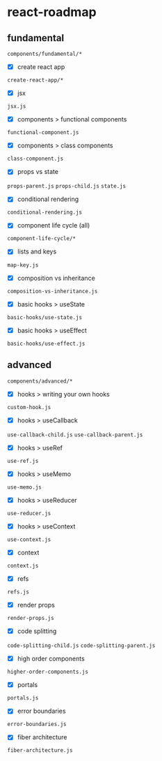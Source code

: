 # react-roadmap

## fundamental
`components/fundamental/*`

* [x] create react app

`create-react-app/*`

* [x] jsx

`jsx.js`

* [x] components > functional components

`functional-component.js`

* [x] components > class components

`class-component.js`

* [x] props vs state

`props-parent.js` `props-child.js` `state.js`

* [x] conditional rendering

`conditional-rendering.js`

* [x] component life cycle (all)

`component-life-cycle/*`

* [x] lists and keys

`map-key.js`

* [x] composition vs inheritance

`composition-vs-inheritance.js`

* [x] basic hooks > useState

`basic-hooks/use-state.js`

* [x] basic hooks > useEffect

`basic-hooks/use-effect.js`

## advanced
`components/advanced/*`

* [x] hooks > writing your own hooks

`custom-hook.js`

* [x] hooks > useCallback

`use-callback-child.js` `use-callback-parent.js`

* [x] hooks > useRef

`use-ref.js`

* [x] hooks > useMemo

`use-memo.js`

* [x] hooks > useReducer

`use-reducer.js`

* [x] hooks > useContext

`use-context.js`

* [x] context

`context.js`

* [x] refs

`refs.js`

* [x] render props

`render-props.js`

* [x] code splitting

`code-splitting-child.js` `code-splitting-parent.js`

* [x] high order components

`higher-order-components.js`

* [x] portals

`portals.js`

* [x] error boundaries

`error-boundaries.js`

* [x] fiber architecture

`fiber-architecture.js`

